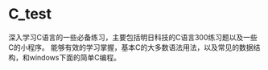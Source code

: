 # C_test
深入学习C语言的一些必备练习，主要包括明日科技的C语言300练习题以及一些C的小程序。
能够有效的学习掌握，基本C的大多数语法用法，以及常见的数据结构，和windows下面的简单C编程。
